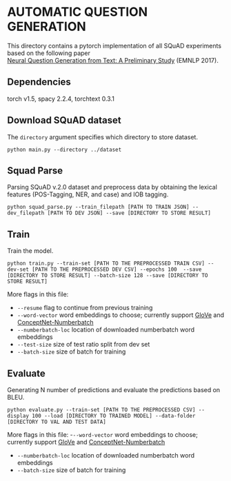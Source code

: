 # AUTOMATIC QUESTION GENERATION

This directory contains a pytorch implementation of all SQuAD experiments based on the following paper  
[Neural Question Generation from Text: A Preliminary Study](https://arxiv.org/pdf/1704.01792.pdf) (EMNLP 2017).

## Dependencies
torch v1.5, spacy 2.2.4, torchtext 0.3.1

## Download SQuAD dataset

The `directory` argument specifies which directory to store dataset.
```shell
python main.py --directory ../dataset
```

## Squad Parse

Parsing SQuAD v.2.0 dataset and preprocess data by obtaining the lexical features (POS-Tagging, NER, and case) and IOB tagging.
```shell
python squad_parse.py --train_filepath [PATH TO TRAIN JSON] --dev_filepath [PATH TO DEV JSON] --save [DIRECTORY TO STORE RESULT]
```

## Train

Train the model.
```shell
python train.py --train-set [PATH TO THE PREPROCESSED TRAIN CSV] --dev-set [PATH TO THE PREPROCESSED DEV CSV] --epochs 100  --save [DIRECTORY TO STORE RESULT] --batch-size 128 --save [DIRECTORY TO STORE RESULT]
```
More flags in this file:
- `--resume` flag to continue from previous training
- `--word-vector` word embeddings to choose; currently support [GloVe](https://nlp.stanford.edu/projects/glove/) and [ConceptNet-Numberbatch](https://github.com/commonsense/conceptnet-numberbatch)
- `--numberbatch-loc` location of downloaded numberbatch word embeddings
- `--test-size` size of test ratio split from dev set
- `--batch-size` size of batch for training


## Evaluate
Generating N number of predictions and evaluate the predictions based on BLEU.
```shell
python evaluate.py --train-set [PATH TO THE PREPROCESSED CSV] --display 100 --load [DIRECTORY TO TRAINED MODEL] --data-folder [DIRECTORY TO VAL AND TEST DATA]
```
More flags in this file:
-`--word-vector` word embeddings to choose; currently support [GloVe](https://nlp.stanford.edu/projects/glove/) and [ConceptNet-Numberbatch](https://github.com/commonsense/conceptnet-numberbatch)
- `--numberbatch-loc` location of downloaded numberbatch word embeddings
- `--batch-size` size of batch for training
